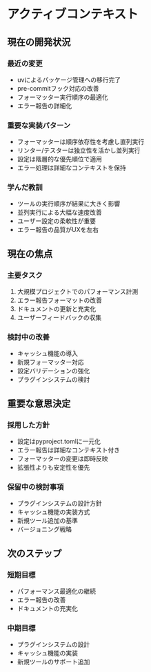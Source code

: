 # アクティブコンテキスト

## 現在の開発状況

### 最近の変更

- uvによるパッケージ管理への移行完了
- pre-commitフック対応の改善
- フォーマッター実行順序の最適化
- エラー報告の詳細化

### 重要な実装パターン

- フォーマッターは順序依存性を考慮し直列実行
- リンター/テスターは独立性を活かし並列実行
- 設定は階層的な優先順位で適用
- エラー処理は詳細なコンテキストを保持

### 学んだ教訓

- ツールの実行順序が結果に大きく影響
- 並列実行による大幅な速度改善
- ユーザー設定の柔軟性が重要
- エラー報告の品質がUXを左右

## 現在の焦点

### 主要タスク

1. 大規模プロジェクトでのパフォーマンス計測
2. エラー報告フォーマットの改善
3. ドキュメントの更新と充実化
4. ユーザーフィードバックの収集

### 検討中の改善

- キャッシュ機能の導入
- 新規フォーマッター対応
- 設定バリデーションの強化
- プラグインシステムの検討

## 重要な意思決定

### 採用した方針

- 設定はpyproject.tomlに一元化
- エラー報告は詳細なコンテキスト付き
- フォーマッターの変更は即時反映
- 拡張性よりも安定性を優先

### 保留中の検討事項

- プラグインシステムの設計方針
- キャッシュ機能の実装方式
- 新規ツール追加の基準
- バージョニング戦略

## 次のステップ

### 短期目標

- パフォーマンス最適化の継続
- エラー報告の改善
- ドキュメントの充実化

### 中期目標

- プラグインシステムの設計
- キャッシュ機能の実装
- 新規ツールのサポート追加

